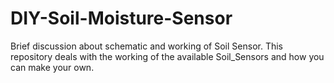 # DIY-Soil-Moisture-Sensor
Brief discussion about schematic and working of Soil Sensor.
This repository deals with the working of the available Soil_Sensors and how you can make your own.
